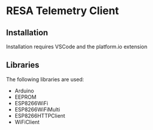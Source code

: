 # RESA Telemetry Client
## Installation
Installation requires VSCode and the platform.io extension
## Libraries
The following libraries are used:
 - Arduino
 - EEPROM
 - ESP8266WiFi
 - ESP8266WiFiMulti
 - ESP8266HTTPClient
 - WiFiClient